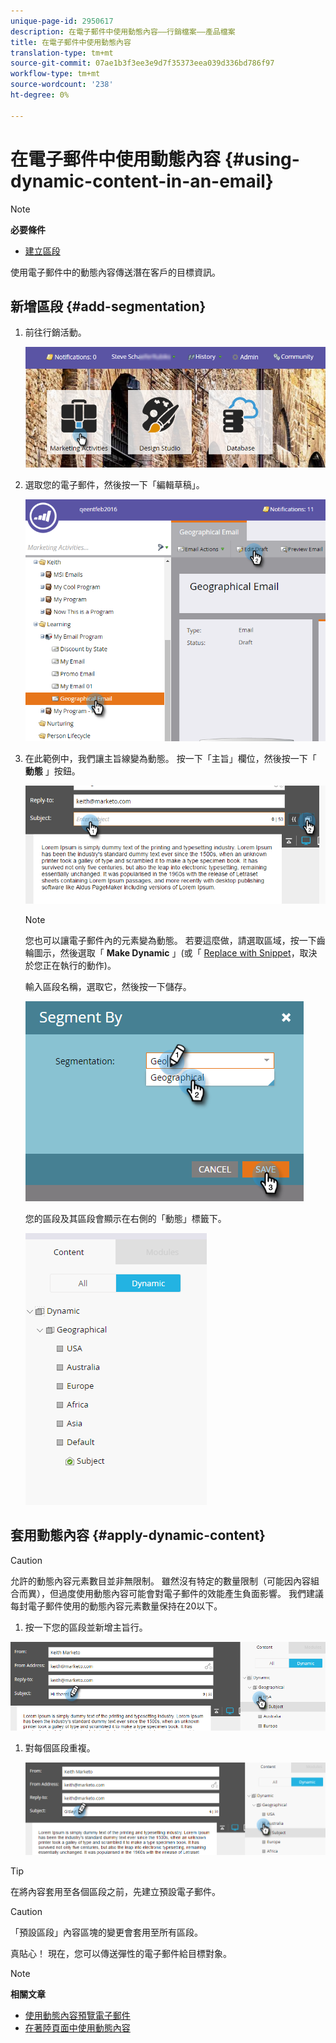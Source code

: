 ```yaml
---
unique-page-id: 2950617
description: 在電子郵件中使用動態內容——行銷檔案——產品檔案
title: 在電子郵件中使用動態內容
translation-type: tm+mt
source-git-commit: 07ae1b3f3ee3e9d7f35373eea039d336bd786f97
workflow-type: tm+mt
source-wordcount: '238'
ht-degree: 0%

---
```



# 在電子郵件中使用動態內容 {#using-dynamic-content-in-an-email}

>[!NOTE]
>
>**必要條件**
>
>* [建立區段](../../../../product-docs/personalization/segmentation-and-snippets/segmentation/create-a-segmentation.md)

>



使用電子郵件中的動態內容傳送潛在客戶的目標資訊。

## 新增區段 {#add-segmentation}

1. 前往行銷活動。

   ![](assets/login-marketing-activities.png)

1. 選取您的電子郵件，然後按一下「編輯草稿」。

   ![](assets/1.2.png)

1. 在此範例中，我們讓主旨線變為動態。 按一下「主旨」欄位，然後按一下「 **動態** 」按鈕。

   ![](assets/1.3.png)

   >[!NOTE]
   >
   >您也可以讓電子郵件內的元素變為動態。 若要這麼做，請選取區域，按一下齒輪圖示，然後選取「 **Make Dynamic** 」(或「 [Replace with Snippet](../../../../product-docs/personalization/segmentation-and-snippets/snippets/create-a-snippet.md)，取決於您正在執行的動作)。

   輸入區段名稱，選取它，然後按一下儲存。

   ![](assets/1.4.png)

   您的區段及其區段會顯示在右側的「動態」標籤下。

   ![](assets/1.5.png)

## 套用動態內容 {#apply-dynamic-content}

>[!CAUTION]
>
>允許的動態內容元素數目並非無限制。 雖然沒有特定的數量限制（可能因內容組合而異），但過度使用動態內容可能會對電子郵件的效能產生負面影響。 我們建議每封電子郵件使用的動態內容元素數量保持在20以下。

1. 按一下您的區段並新增主旨行。

![](assets/2.1.png)

1. 對每個區段重複。

   ![](assets/2.2.png)

>[!TIP]
>
>在將內容套用至各個區段之前，先建立預設電子郵件。

>[!CAUTION]
>
>「預設區段」內容區塊的變更會套用至所有區段。

真貼心！ 現在，您可以傳送彈性的電子郵件給目標對象。

>[!NOTE]
>
>**相關文章**
>
>* [使用動態內容預覽電子郵件](preview-an-email-with-dynamic-content.md)
>* [在著陸頁面中使用動態內容](../../../../product-docs/demand-generation/landing-pages/free-form-landing-pages/use-dynamic-content-in-a-free-form-landing-page.md)

>



